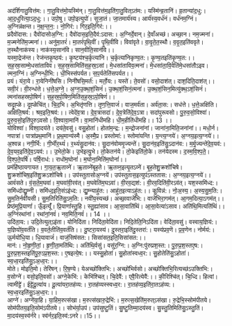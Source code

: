 

  
अद॑र्शिगातु॒वित्त॑म:। गा॒तु॒वित्त॑मो॒यस्मि॑न्। गा॒तु॒वित्त॑म॒इति॑गा॒तु॒वित्ऽत॑म:। यस्मि॑न्व्र॒तानि॑। व्र॒तान्या॑द॒धु:। आ॒द॒धुरित्या॒ऽद॒धु:।। उपो॒षु। उपो॒इत्युपो॑। सुजा॒तं। जा॒तमार्य॑स्य। आर्य॑स्य॒वर्ध॑नं। वर्ध॑नम॒ग्निं। अ॒ग्निन्न॑क्षन्त। न॒क्ष॒न्त॒न॒:। नो॒गिर॑:। गिर॒इति॒गिर॑:।।  
प्रदैवो॑दास:। दैवो॑दासोअ॒ग्नि:। दैवो॑दास॒इति॒दैव॑:ऽदास:। अ॒ग्निर्दे॒वान्। दे॒वाँअच्छ॑। अच्छा॒न। नम॒ज्मना॑। म॒ज्मनेति॑म॒ज्मना॑।। अनु॑मा॒तरं॑। मा॒तरं॑पृथि॒वीं। पृ॒थि॒वींवि। विवा॑वृते। वा॒वृ॒ते॒त॒स्थौ। व॒वृ॒त॒इति॑ववृते। त॒स्थौनाक॑स्य। नाक॑स्य॒सान॑वि। सान॒वीति॒सान॑वि।।  
यस्मा॒द्रेज॑न्त। रेज॑न्तकृ॒ष्ठय॑:। कृ॒ष्टय॑श्च॒र्कृत्या॑नि। च॒र्कृत्या॑निकृण्व॒त:। कृ॒ण्व॒तइति॑कृ॒ण्व॒त:।। स॒ह॒स्रा॒साम्मे॒धसा॑ताविव। स॒ह॒स्र॒सामिति॑स॒ह॒स्र॒ऽसां। मे॒धसा॑ताविव॒त्मना॑। मे॒धसा॑ता॒वि॒वेति॑मे॒धसा॑तौऽइव। त्मना॒ग्निं। अ॒ग्निन्धी॒भि:। धी॒भिस्स॑पर्यत। स॒प॒र्यतेति॑सपर्यत।।  
प्रयं। यंरा॒ये। रा॒येनिनी॑षसि। निनी॑षसि॒मर्त॑:। मर्तो॒य:। यस्ते॑। ते॒वसो॑। वसो॒दाश॑त्। दाश॒दिति॒दाश॑त्।। सवी॒रं। वी॒रन्ध॑त्ते। ध॒त्ते॒अ॒ग्ने॒। अ॒ग्न॒उ॒क्थ॒शं॒सिनं॑। उ॒क्थ॒शं॒सिनं॒त्मना॑। उ॒क्थ॒शं॒सिन॒मित्यु॑क्थ॒ऽशं॒सिनं॑। त्मना॑सहस्रपो॒षिणं॑। स॒ह॒स्र॒पो॒षिण॒मिति॑स॒ह॒स्र॒ऽपो॒षिणं॑।।  
सदृ॒ह्ळे। दृ॒ह्ळेचि॑त्। चि॒द॒भि। अ॒भितृ॑णत्ति। तृ॒ण॒त्ति॒वाजं॑। वाज॒मर्व॑ता। अर्व॑ता॒स:। सध॑त्ते। ध॒त्ते॒अक्षि॑ति। अक्षि॑ति॒श्रव॑:। श्रव॒इति॒श्रव॑:।। त्वेदे॑व॒त्रा। दे॒व॒त्रासदा॑। दे॒व॒त्रेति॑दे॒व॒ऽत्रा। सदा॑पुरूवसो। पु॒रु॒व॒सो॒विश्वा॑। पु॒रु॒व॒सो॒इति॑पुरुऽवसो। वि॒श्वावा॒मानि॑। वा॒मानि॑धीमहि। धी॒म॒हीति॑धीमहि।। 13 ।।  
योविश्वा॑। विश्वा॒दय॑ते। दय॑ते॒वसु॑। वसु॒होता॑। होता॑म॒न्द्र:। म॒न्द्रोजना॑नां। जाना॑ना॒मिति॒जना॑नां।। मधो॒र्न। नपात्रा॑। पात्रा॑प्रथ॒मानि॑। प्र॒थ॒मान्य॑स्मै। अ॒स्मै॒प्र। प्रस्तोमा॑:। स्तोमा॑यन्ति। य॒न्त्य॒ग्नये॑। अ॒ग्नय॒इत्य॒ग्नये॑।।  
अ॒श्वन्न। नगी॒र्भि:। गी॒र्भीर॒थ्यं॑। र॒थ्यं॑सु॒दान॑व:। सु॒दान॑वोममृ॒ज्यन्ते॑। सु॒दान॑व॒इति॑सु॒ऽदान॑व:। म॒र्मृ॒ज्यन्ते॑दे॒व॒यव॑:। दे॒व॒यव॒इति॑दे॒व॒ऽयव॑:।। उ॒भेतो॒के। उ॒भेइत्यु॒भे। तो॒केतन॑ये। तो॒केइति॑तो॒के। तन॑येदस्म। द॒स्म॒वि॒श्प॒ते॒। वि॒श्प॒ते॒पर्षि॑। पर्षि॒राध॑:। राधो॑म॒घोनां॑। म॒घोना॒मिति॑म॒घोनां॑।।  
प्रमंहि॑ष्ठायगायत। गा॒य॒त॒ऋ॒ताव्ने॑। ऋ॒ताव्ने॑बृह॒ते। ऋ॒तव्न॒इत्यृ॒तऽव्ने॑। बृ॒ह॒तेशु॒क्रशो॑चिषे। शु॒क्रशो॑चिष॒इति॑शु॒क्रऽशो॑चिषे।। उप॑स्तुतासोअ॒ग्नये॑। उप॑स्तुतास॒इत्युप॑ऽस्ततास:। अ॒ग्नय॒इत्य॒ग्नये॑।।  
आवं॑सते। वं॒स॒ते॒म॒घवा॑। म॒घवा॑वी॒रव॑त्। म॒घवेति॑म॒घऽवा॑। वी॒रव॒द्यश॑:। वी॒रव॒दिति॑वी॒रऽव॑त्। यश॒स्समि॑ध्द:। समि॑ध्दोद्यु॒म्नी। समि॑ध्द॒इति॒संऽइ॑ध्द:। द्यु॒म्न्याहु॑त:। आहु॑त॒इत्याऽहु॑त:।। कु॒विन्न॑:। नो॒अ॒स्य॒। अ॒स्य॒सु॒म॒ति:। सु॒म॒तिर्नवी॑यसी। सु॒म॒तिरिति॑सु॒ऽम॒ति:। नवी॑य॒स्यच्छ॑। अच्छा॒वाजे॑भि:। वाजे॑भिरा॒गम॑त्। आ॒गम॒दित्या॒ऽगम॑त्।।  
प्रेष्ठ॑मुप्रि॒याणां॑। ऊँ॒इत्यूँ॑। प्रि॒याणां॑स्तु॒हि। स्तु॒ह्या॑साव। आ॒सा॒वाति॑थिं। आ॒सा॒वेत्या॑ऽसाव। अति॑थि॒मित्यति॑थिं।। अ॒ग्निंरथा॑नां। रथा॑नां॒नवं॑। नव॒मिति॒नवं॑।। 14 ।।  
उदि॑ता॒य:। उदि॒तेत्युत्ऽइ॑ता। योनिदि॑ता। निदि॑ता॒वेदि॑ता। निदि॒तेति॒निऽदि॑ता। वेदि॑ता॒वसु॑। वस्वाय॒ज्ञिय॑:। य॒ज्ञियो॑व॒वर्त॑ति। व॒वर्त॒तीति॑व॒वर्त॑ति।। दु॒ष्टरा॒यस्य॑। दु॒स्तरा॒इति॑दु॒स्तरा॑:। यस्य॑प्रव॒णॆ। प्र॒व॒णेन। नोर्मय॑:। ऊ॒र्मयो॑धि॒या। धि॒यावाजं॑। वाजं॒सिष॑सत:। सिसा॑सत॒इति॒सिसा॑सत:।।  
मान॑:। नो॒हृ॒णी॒तां॒। हृ॒णी॒ता॒मति॑थि:। अति॑थि॒र्वसु॑। वसु॑र॒ग्नि:। अ॒ग्नि:पु॑रुप्रश॒स्त:। पु॒रु॒प्र॒श॒स्तए॒ष:। पु॒रु॒प्र॒श॒स्तइति॑पु॒रु॒ऽप्र॒श॒स्त:। ए॒षइत्ये॒ष:।। यस्सु॒होता॑। सु॒होता॑स्वध्व॒र:। सु॒होतेति॑सु॒ऽहोता॑। स्व॒ध्व॒रइति॑सु॒ऽअ॒ध्व॒र:।।  
मोते। मोइति॒मो। तेरि॑षन्। रि॒ष॒ण्ये। येअच्छो॑क्तिभि:। अच्छो॑भिर्वसो। अच्छो॑क्तिभि॒रित्यच्छ॑ऽउक्तिभि:। व॒सोग्ने॑। वसो॒इति॒वसो॑। अग्ने॒केभि॑:। केभि॑श्चित्। चि॒देवै॑:। एवै॒रित्येवै॑:।। की॒रिश्चि॑त्। चि॒ध्दि। हित्वां। त्वामीट्टे॑। ईट्टे॑दू॒त्या॑य। दू॒त्या॑यरा॒तह॑व्य:। रा॒तह॑व्यस्स्वध्व॒र:। रा॒तह॑व्य॒इति॑रा॒तऽह॑व्य:। स्व॒ध्व॒रइति॑सु॒ऽअ॒ध्व॒र:।।  
आग्ने॑। अग्ने॑या॒हि। या॒हिम॒रुत्स॑खा। म॒रुत्स॑खारु॒द्रेभि॑:। म॒रुत्स॒खेति॑म॒रुत्ऽस॑खा। रु॒द्रेभि॒स्सोम॑पीतये। सोम॑पीतय॒इति॒सोम॑ऽपीतये।। सोभ॑र्या॒उप॑। उप॑सुष्टु॒तिं। सु॒ष्टु॒तिम्मा॒दय॑स्व। सु॒स्तु॒तिमिति॑सु॒ऽस्तु॒तिं। मा॒दय॑स्व॒स्व॑र्नरे। स्व॑र्नर॒इति॒स्व॑:ऽनरे।।15।।  
